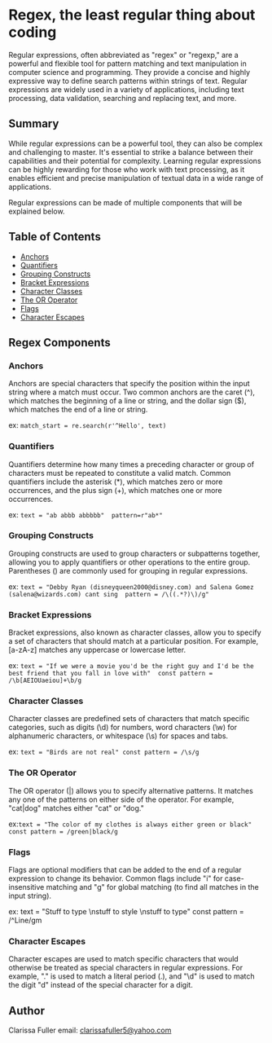 # Regex, the least regular thing about coding

Regular expressions, often abbreviated as "regex" or "regexp," are a powerful and flexible tool for pattern matching and text manipulation in computer science and programming. They provide a concise and highly expressive way to define search patterns within strings of text. Regular expressions are widely used in a variety of applications, including text processing, data validation, searching and replacing text, and more.

## Summary

While regular expressions can be a powerful tool, they can also be complex and challenging to master. It's essential to strike a balance between their capabilities and their potential for complexity. Learning regular expressions can be highly rewarding for those who work with text processing, as it enables efficient and precise manipulation of textual data in a wide range of applications.

Regular expressions can be made of multiple components that will be explained below.

## Table of Contents

- [Anchors](#anchors)
- [Quantifiers](#quantifiers)
- [Grouping Constructs](#grouping-constructs)
- [Bracket Expressions](#bracket-expressions)
- [Character Classes](#character-classes)
- [The OR Operator](#the-or-operator)
- [Flags](#flags)
- [Character Escapes](#character-escapes)

## Regex Components

### Anchors

Anchors are special characters that specify the position within the input string where a match must occur. Two common anchors are the caret (^), which matches the beginning of a line or string, and the dollar sign ($), which matches the end of a line or string.

ex: `match_start = re.search(r'^Hello', text)`

### Quantifiers

Quantifiers determine how many times a preceding character or group of characters must be repeated to constitute a valid match. Common quantifiers include the asterisk (\*), which matches zero or more occurrences, and the plus sign (+), which matches one or more occurrences.

ex: `text = "ab abbb abbbbb" 
pattern=r"ab*"`

### Grouping Constructs

Grouping constructs are used to group characters or subpatterns together, allowing you to apply quantifiers or other operations to the entire group. Parentheses () are commonly used for grouping in regular expressions.

ex: `text = "Debby Ryan (disneyqueen2000@disney.com) and Salena Gomez (salena@wizards.com) cant sing 
pattern = /\((.*?)\)/g"`

### Bracket Expressions

Bracket expressions, also known as character classes, allow you to specify a set of characters that should match at a particular position. For example, [a-zA-z] matches any uppercase or lowercase letter.

ex: `text = "If we were a movie you'd be the right guy and I'd be the best friend that you fall in love with" 
const pattern = /\b[AEIOUaeiou]+\b/g`

### Character Classes

Character classes are predefined sets of characters that match specific categories, such as digits (\d) for numbers, word characters (\w) for alphanumeric characters, or whitespace (\s) for spaces and tabs.

ex: `text = "Birds are not real" const pattern = /\s/g`

### The OR Operator

The OR operator (|) allows you to specify alternative patterns. It matches any one of the patterns on either side of the operator. For example, "cat|dog" matches either "cat" or "dog."

ex:`text = "The color of my clothes is always either green or black" const pattern = /green|black/g`

### Flags

Flags are optional modifiers that can be added to the end of a regular expression to change its behavior. Common flags include "i" for case-insensitive matching and "g" for global matching (to find all matches in the input string).

ex: text = "Stuff to type \nstuff to style \nstuff to type" const pattern = /^Line/gm

### Character Escapes

Character escapes are used to match specific characters that would otherwise be treated as special characters in regular expressions. For example, "." is used to match a literal period (.), and "\d" is used to match the digit "d" instead of the special character for a digit.

## Author

Clarissa Fuller
email: clarissafuller5@yahoo.com



